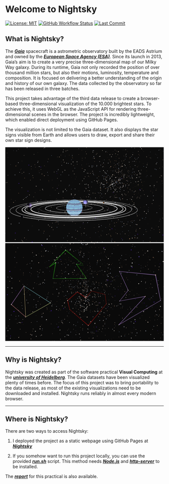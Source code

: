 # Welcome to Nightsky

[![License: MIT](https://img.shields.io/github/license/Thorsten-Trinkaus/PapyriAR?style=flat-square)](https://opensource.org/license/mit)
[![GitHub Workflow Status](https://img.shields.io/github/actions/workflow/status/Thorsten-Trinkaus/Nightsky/static.yml?branch=main&style=flat-square
)](https://github.com/Thorsten-Trinkaus/Nightsky/actions/workflows/static.yml)
[![Last Commit](https://img.shields.io/github/last-commit/Thorsten-Trinkaus/Nightsky?style=flat-square&color=violet)](https://github.com/Thorsten-Trinkaus/Nightsky/commits)

## What is Nightsky?

The ***[Gaia](https://www.esa.int/Space_in_Member_States/Germany/Die_Mission_Gaia_im_Ueberblick)*** spacecraft is a astrometric observatory built by the EADS Astrium and owned by the ***[European Space Agency (ESA)](https://www.esa.int/)***. Since its launch in 2013, Gaia’s aim is to create a very precise three-dimensional map of our Milky Way galaxy. During its runtime, Gaia not only recorded the position of over thousand million stars, 
but also their motions, luminosity, temperature and composition. It is focused on delivering a better understanding of the origin and history of our own galaxy. The data collected by the observatory so far has been released in three batches.

This project takes advantage of the third data release to create a browser-based three-dimensional visualization of the 10.000 brightest stars. To achieve this, it uses WebGL as the JavaScript API for rendering three-dimensional scenes in the browser. The project is incredibly lightweight, which enabled direct deployment using GitHub Pages.

The visualization is not limited to the Gaia dataset. It also displays the star signs visible from Earth and allows users to draw, export and share their own star sign designs.

![scene](./report/example1.png)
![starsigns](./report/example2.png)

---

## Why is Nightsky?

Nightsky was created as part of the software practical **Visual Computing** at the ***[university of Heidelberg](https://www.uni-heidelberg.de/de)***. The Gaia datasets have been visualized plenty of times before. The focus of this project was to bring portability to the data release, as most of the 
existing visualizations need to be downloaded and installed. Nightsky runs reliably in almost every modern browser.

---

## Where is Nightsky?

There are two ways to access Nightsky:

1. I deployed the project as a static webpage using GitHub Pages at ***[Nightsky](https://thorsten-trinkaus.github.io/Nightsky/)***

2. If you somehow want to run this project locally, you can use the provided ***[run.sh](run.sh)*** script. This method needs ***[Node.js](https://nodejs.org/en)*** and ***[http-server](https://www.npmjs.com/package/http-server)*** to be installed.

The ***[report](./report/report.pdf)*** for this practical is also available.